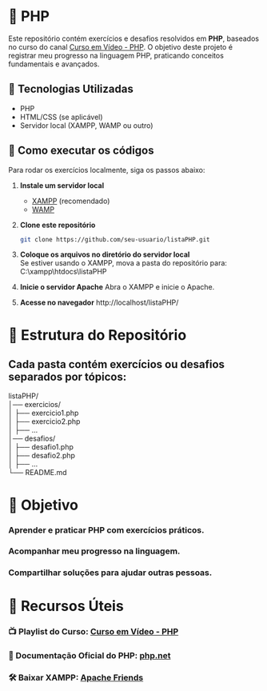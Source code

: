 # 📜 PHP

Este repositório contém exercícios e desafios resolvidos em **PHP**, baseados no curso do canal [Curso em Vídeo - PHP](https://www.youtube.com/playlist?list=PLHz_AreHm4dlFPrCXCmd5g92860x_Pbr_). O objetivo deste projeto é registrar meu progresso na linguagem PHP, praticando conceitos fundamentais e avançados.

## 🚀 Tecnologias Utilizadas

- PHP
- HTML/CSS (se aplicável)
- Servidor local (XAMPP, WAMP ou outro)

## 📌 Como executar os códigos

Para rodar os exercícios localmente, siga os passos abaixo:

1. **Instale um servidor local**  
   - [XAMPP](https://www.apachefriends.org/pt_br/index.html) (recomendado)  
   - [WAMP](https://www.wampserver.com/en/)
     
2. **Clone este repositório**  
   ```bash
   git clone https://github.com/seu-usuario/listaPHP.git
   
3. **Coloque os arquivos no diretório do servidor local**  
  Se estiver usando o XAMPP, mova a pasta do repositório para: C:\xampp\htdocs\listaPHP 

5. **Inicie o servidor Apache**
  Abra o XAMPP e inicie o Apache.

6. **Acesse no navegador**
   http://localhost/listaPHP/
   
# 📖 Estrutura do Repositório
## Cada pasta contém exercícios ou desafios separados por tópicos:
listaPHP/<br>
│── exercicios/<br>
│   ├── exercicio1.php<br>
│   ├── exercicio2.php<br>
│   ├── ...<br>
│── desafios/<br>
│   ├── desafio1.php<br>
│   ├── desafio2.php<br>
│   ├── ...<br>
└── README.md<br>


# 🎯 Objetivo

### Aprender e praticar PHP com exercícios práticos.

### Acompanhar meu progresso na linguagem.

### Compartilhar soluções para ajudar outras pessoas.

# 🔗 Recursos Úteis

### 📺 Playlist do Curso: [Curso em Vídeo - PHP](https://www.youtube.com/playlist?list=PLHz_AreHm4dlFPrCXCmd5g92860x_Pbr_)

### 📘 Documentação Oficial do PHP: [php.net](https://www.php.net/)

### 🛠️ Baixar XAMPP: [Apache Friends](https://www.apachefriends.org/)
